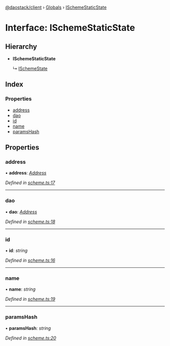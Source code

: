[@daostack/client](../README.md) › [Globals](../globals.md) › [ISchemeStaticState](ischemestaticstate.md)

# Interface: ISchemeStaticState

## Hierarchy

* **ISchemeStaticState**

  ↳ [ISchemeState](ischemestate.md)

## Index

### Properties

* [address](ischemestaticstate.md#address)
* [dao](ischemestaticstate.md#dao)
* [id](ischemestaticstate.md#id)
* [name](ischemestaticstate.md#name)
* [paramsHash](ischemestaticstate.md#paramshash)

## Properties

###  address

• **address**: *[Address](../globals.md#address)*

*Defined in [scheme.ts:17](https://github.com/daostack/client/blob/3edf873/src/scheme.ts#L17)*

___

###  dao

• **dao**: *[Address](../globals.md#address)*

*Defined in [scheme.ts:18](https://github.com/daostack/client/blob/3edf873/src/scheme.ts#L18)*

___

###  id

• **id**: *string*

*Defined in [scheme.ts:16](https://github.com/daostack/client/blob/3edf873/src/scheme.ts#L16)*

___

###  name

• **name**: *string*

*Defined in [scheme.ts:19](https://github.com/daostack/client/blob/3edf873/src/scheme.ts#L19)*

___

###  paramsHash

• **paramsHash**: *string*

*Defined in [scheme.ts:20](https://github.com/daostack/client/blob/3edf873/src/scheme.ts#L20)*
